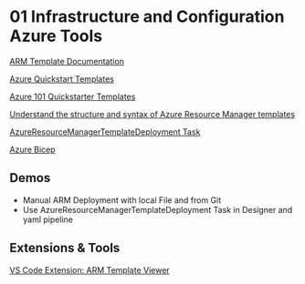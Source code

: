 # 01 Infrastructure and Configuration Azure Tools

[ARM Template Documentation](https://docs.microsoft.com/en-us/azure/azure-resource-manager/templates/)

[Azure Quickstart Templates](https://azure.microsoft.com/en-us/resources/templates/)

[Azure 101 Quickstarter Templates](https://github.com/Azure/azure-quickstart-templates)

[Understand the structure and syntax of Azure Resource Manager templates](https://docs.microsoft.com/en-us/azure/azure-resource-manager/templates/template-syntax)

[AzureResourceManagerTemplateDeployment Task](https://docs.microsoft.com/en-us/azure/devops/pipelines/apps/cd/azure/deploy-arm-template?view=azure-devops#create-your-pipeline-and-deploy-your-template)

[Azure Bicep](https://docs.microsoft.com/en-us/azure/azure-resource-manager/bicep/overview)

## Demos

- Manual ARM Deployment with local File and from Git
- Use AzureResourceManagerTemplateDeployment Task in Designer and yaml pipeline

## Extensions & Tools

[VS Code Extension: ARM Template Viewer](https://marketplace.visualstudio.com/items?itemName=bencoleman.armview)